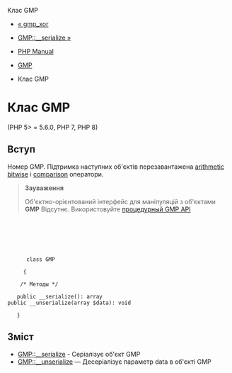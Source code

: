 Клас GMP

-   [« gmp\_xor](function.gmp-xor.html)
    
-   [GMP::\_\_serialize »](gmp.serialize.html)
    
-   [PHP Manual](index.html)
    
-   [GMP](book.gmp.html)
    
-   Клас GMP
    

# Клас GMP

(PHP 5> = 5.6.0, PHP 7, PHP 8)

## Вступ

Номер GMP. Підтримка наступних об'єктів перезавантажена [arithmetic](language.operators.arithmetic.html) [bitwise](language.operators.bitwise.html) і [comparison](language.operators.comparison.html) оператори.

> **Зауваження**
> 
> Об'єктно-орієнтований інтерфейс для маніпуляцій з об'єктами **GMP** Відсутнє. Використовуйте [процедурный GMP API](book.gmp.html)

```classsynopsis

     
    

    
     
      class GMP
     
     {

    /* Методы */
    
   public __serialize(): array
public __unserialize(array $data): void

   }
```

## Зміст

-   [GMP::\_\_serialize](gmp.serialize.html) - Серіалізує об'єкт GMP
-   [GMP::\_\_unserialize](gmp.unserialize.html) — Десеріалізує параметр data в об'єкті GMP
